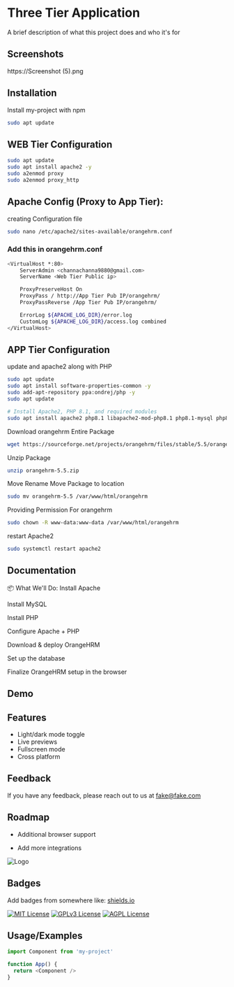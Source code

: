 
# Three Tier Application

A brief description of what this project does and who it's for



## Screenshots
https://Screenshot (5).png



## Installation

Install my-project with npm

```bash
sudo apt update
```
## WEB Tier Configuration
```bash
sudo apt update
sudo apt install apache2 -y
sudo a2enmod proxy
sudo a2enmod proxy_http
```
## Apache Config (Proxy to App Tier):
creating Configuration file
```bash
sudo nano /etc/apache2/sites-available/orangehrm.conf
```
### Add this in orangehrm.conf
```bash
<VirtualHost *:80>
    ServerAdmin <channachanna9880@gmail.com>
    ServerName <Web Tier Public ip>

    ProxyPreserveHost On
    ProxyPass / http://App Tier Pub IP/orangehrm/
    ProxyPassReverse /App Tier Pub IP/orangehrm/

    ErrorLog ${APACHE_LOG_DIR}/error.log
    CustomLog ${APACHE_LOG_DIR}/access.log combined
</VirtualHost>
```

## APP Tier Configuration
update and apache2 along with PHP
```bash
sudo apt update
sudo apt install software-properties-common -y
sudo add-apt-repository ppa:ondrej/php -y
sudo apt update

# Install Apache2, PHP 8.1, and required modules
sudo apt install apache2 php8.1 libapache2-mod-php8.1 php8.1-mysql php8.1-xml php8.1-curl php8.1-zip php8.1-mbstring php8.1-intl unzip -y
```
Download orangehrm Entire Package
```bash
wget https://sourceforge.net/projects/orangehrm/files/stable/5.5/orangehrm-5.5.zip/download -O orangehrm-5.5.zip
```
Unzip Package
``` bash
unzip orangehrm-5.5.zip
```
Move Rename Move Package to location
```bash
sudo mv orangehrm-5.5 /var/www/html/orangehrm
```
Providing Permission For orangehrm
```bash
sudo chown -R www-data:www-data /var/www/html/orangehrm
```
restart Apache2
```bash
sudo systemctl restart apache2
```
## Documentation

📦 What We'll Do:
Install Apache

Install MySQL

Install PHP

Configure Apache + PHP

Download & deploy OrangeHRM

Set up the database

Finalize OrangeHRM setup in the browser


## Demo


## Features

- Light/dark mode toggle
- Live previews
- Fullscreen mode
- Cross platform


## Feedback

If you have any feedback, please reach out to us at fake@fake.com


## Roadmap

- Additional browser support

- Add more integrations


![Logo](https://dev-to-uploads.s3.amazonaws.com/uploads/articles/th5xamgrr6se0x5ro4g6.png)


## Badges

Add badges from somewhere like: [shields.io](https://shields.io/)

[![MIT License](https://img.shields.io/badge/License-MIT-green.svg)](https://choosealicense.com/licenses/mit/)
[![GPLv3 License](https://img.shields.io/badge/License-GPL%20v3-yellow.svg)](https://opensource.org/licenses/)
[![AGPL License](https://img.shields.io/badge/license-AGPL-blue.svg)](http://www.gnu.org/licenses/agpl-3.0)


## Usage/Examples

```javascript
import Component from 'my-project'

function App() {
  return <Component />
}
```

